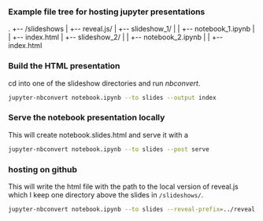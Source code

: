 
### Example file tree for hosting jupyter presentations
.
+-- /slideshows
|   +-- reveal.js/
|   +-- slideshow_1/
|   |   +-- notebook_1.ipynb
|   |   +-- index.html
|   +-- slideshow_2/
|   |   +-- notebook_2.ipynb
|   |   +-- index.html


### Build the HTML presentation
cd into one of the slideshow directories and run *nbconvert*.

```bash
jupyter-nbconvert notebook.ipynb --to slides --output index
```


### Serve the notebook presentation locally

This will create notebook.slides.html and serve it with a 

```bash
jupyter-nbconvert notebook.ipynb --to slides --post serve
```

### hosting on github
This will write the html file with the path to the local version 
of reveal.js which I keep one directory above the slides 
in `/slideshows/`. 

```bash
jupyter-nbconvert notebook.ipynb --to slides --reveal-prefix=../reveal.js 
```
